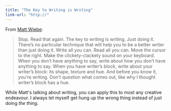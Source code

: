 ```yaml
---
title: "The Key to Writing is Writing"
link-url: "http://"
---
```

<p>From <a href="http://mattwie.be/2011/11/the-key-to-writing-is-writing/">Matt Wiebe</a>:</p>
<blockquote><p>Stop. Read that again. The key to writing is writing. Just doing it. There’s no particular technique that will help you to be a better writer than just doing it. Write all you can. Read all you can. Move the cursor to the right. Make the clickety-clackety sound on your keyboard. When you don’t have anything to say, write about how you don’t have anything to say. When you have writer’s block, write about your writer’s block: its shape, texture and hue. And before you know it, you’re writing. Don’t question what comes out, like why I thought writer’s block has a hue.</p></blockquote>
<p>While Matt's talking about writing, you can apply this to most any creative endeavour. I always let myself get hung up the wrong thing instead of just doing <em>the thing</em>.</p>
